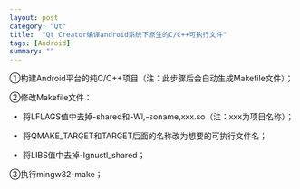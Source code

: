 ```yaml
---
layout: post
category: "Qt"
title:  "Qt Creator编译android系统下原生的C/C++可执行文件"
tags: [Android]
summary: ""
---
```


①构建Android平台的纯C/C++项目（注：此步骤后会自动生成Makefile文件）；

②修改Makefile文件：

- 将LFLAGS值中去掉-shared和-Wl,-soname,xxx.so（注：xxx为项目名称）；

- 将QMAKE_TARGET和TARGET后面的名称改为想要的可执行文件名；

- 将LIBS值中去掉-lgnustl_shared；

③执行mingw32-make；